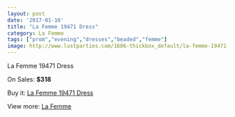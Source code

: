 ```yaml
---
layout: post
date: '2017-01-10'
title: "La Femme 19471 Dress"
category: La Femme
tags: ["prom","evening","dresses","beaded","femme"]
image: http://www.lustparties.com/1606-thickbox_default/la-femme-19471-dress.jpg
---
```

La Femme 19471 Dress

On Sales: **$318**
<a href="https://www.lustparties.com/en/la-femme/521-la-femme-19471-dress.html"><amp-img layout="responsive" width="600" height="600" src="//www.lustparties.com/1606-thickbox_default/la-femme-19471-dress.jpg" alt="La Femme 19471 Dress 0" /></a>
<a href="https://www.lustparties.com/en/la-femme/521-la-femme-19471-dress.html"><amp-img layout="responsive" width="600" height="600" src="//www.lustparties.com/1607-thickbox_default/la-femme-19471-dress.jpg" alt="La Femme 19471 Dress 1" /></a>
<a href="https://www.lustparties.com/en/la-femme/521-la-femme-19471-dress.html"><amp-img layout="responsive" width="600" height="600" src="//www.lustparties.com/1608-thickbox_default/la-femme-19471-dress.jpg" alt="La Femme 19471 Dress 2" /></a>
<a href="https://www.lustparties.com/en/la-femme/521-la-femme-19471-dress.html"><amp-img layout="responsive" width="600" height="600" src="//www.lustparties.com/1609-thickbox_default/la-femme-19471-dress.jpg" alt="La Femme 19471 Dress 3" /></a>
<a href="https://www.lustparties.com/en/la-femme/521-la-femme-19471-dress.html"><amp-img layout="responsive" width="600" height="600" src="//www.lustparties.com/1610-thickbox_default/la-femme-19471-dress.jpg" alt="La Femme 19471 Dress 4" /></a>
<a href="https://www.lustparties.com/en/la-femme/521-la-femme-19471-dress.html"><amp-img layout="responsive" width="600" height="600" src="//www.lustparties.com/1611-thickbox_default/la-femme-19471-dress.jpg" alt="La Femme 19471 Dress 5" /></a>

Buy it: [La Femme 19471 Dress](https://www.lustparties.com/en/la-femme/521-la-femme-19471-dress.html "La Femme 19471 Dress")

View more: [La Femme](https://www.lustparties.com/en/4-la-femme "La Femme")